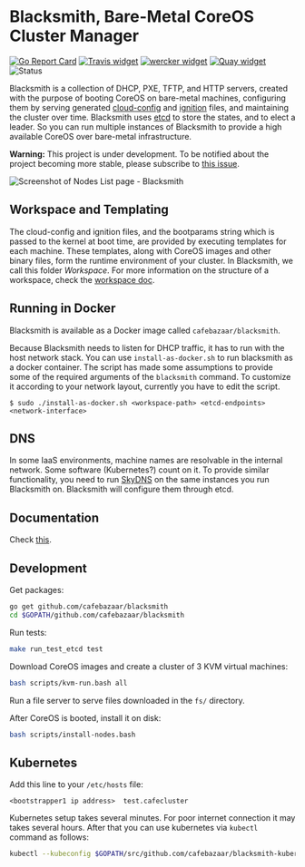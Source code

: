 # Blacksmith, Bare-Metal CoreOS Cluster Manager

[![Go Report Card](https://goreportcard.com/badge/github.com/cafebazaar/blacksmith)](https://goreportcard.com/report/github.com/cafebazaar/blacksmith)
[![Travis widget]][Travis] [![wercker widget]][wercker] [![Quay widget]][Quay]
![Status](https://img.shields.io/badge/status-under%20development-orange.svg)

[Travis]: https://travis-ci.org/cafebazaar/blacksmith "Continuous Integration"
[Travis widget]: https://travis-ci.org/cafebazaar/blacksmith.svg?branch=master
[wercker]: https://app.wercker.com/project/bykey/3f1066d1d6886dfc62a9469da691c1c3 "Container Build System"
[wercker widget]: https://app.wercker.com/status/3f1066d1d6886dfc62a9469da691c1c3/s/master
[Quay]: https://quay.io/repository/cafebazaar/blacksmith "Docker Repository on Quay"
[Quay widget]: https://quay.io/repository/cafebazaar/blacksmith/status

Blacksmith is a collection of DHCP, PXE, TFTP, and HTTP servers,
created with the purpose of booting CoreOS on bare-metal machines,
configuring them by serving generated [cloud-config] and [ignition] files, and
maintaining the cluster over time.
Blacksmith uses [etcd](https://coreos.com/etcd/) to store the states, and to elect a leader. So you can run
multiple instances of Blacksmith to provide a high available CoreOS over bare-metal
infrastructure.

**Warning:** This project is under development. To be notified about the project becoming more stable,
please subscribe to [this issue](https://github.com/cafebazaar/blacksmith/issues/5).

![Screenshot of Nodes List page - Blacksmith][screenshot]

[cloud-config]: https://github.com/coreos/coreos-cloudinit
[ignition]: https://github.com/coreos/ignition
[screenshot]: https://github.com/cafebazaar/blacksmith/raw/master/docs/NodesList.png "Nodes List - Blacksmith"

## Workspace and Templating

The cloud-config and ignition files, and the bootparams string which is passed
to the kernel at boot time, are provided by executing templates for each machine.
These templates, along with CoreOS images and other binary files, form the
runtime environment of your cluster. In Blacksmith, we call this folder *Workspace*.
For more information on the structure of a workspace, check the [workspace doc].

[workspace doc]: docs/Workspace.md

## Running in Docker

Blacksmith is available as a Docker image called `cafebazaar/blacksmith`.

Because Blacksmith needs to listen for DHCP traffic, it has to run with
the host network stack. You can use `install-as-docker.sh` to run
blacksmith as a docker container. The script has made some assumptions to
provide some of the required arguments of the `blacksmith` command.
To customize it according to your network layout, currently you have to edit
the script.

```shell
$ sudo ./install-as-docker.sh <workspace-path> <etcd-endpoints> <network-interface>
```

## DNS
In some IaaS environments, machine names are resolvable in the internal network.
Some software (Kubernetes?) count on it. To provide similar functionality, you
need to run [SkyDNS] on the same instances you run Blacksmith on. Blacksmith will
configure them through etcd.

[SkyDNS]: https://github.com/skynetservices/skydns

## Documentation
Check [this](docs/README.md).

## Development

Get packages:
```bash
go get github.com/cafebazaar/blacksmith
cd $GOPATH/github.com/cafebazaar/blacksmith
```

Run tests:
```bash
make run_test_etcd test
```

Download CoreOS images and create a cluster of 3 KVM virtual machines:
```bash
bash scripts/kvm-run.bash all
```

Run a file server to serve files downloaded in the `fs/` directory.

After CoreOS is booted, install it on disk:

```bash
bash scripts/install-nodes.bash
```

## Kubernetes

Add this line to your ```/etc/hosts``` file:
```
<bootstrapper1 ip address>  test.cafecluster
```
Kubernetes setup takes several minutes. For poor internet connection it may takes several hours. After that you can use kubernetes via ```kubectl``` command as follows:
```bash
kubectl --kubeconfig $GOPATH/src/github.com/cafebazaar/blacksmith-kubernetes/Takeaways/kubeconfig get nodes
```
